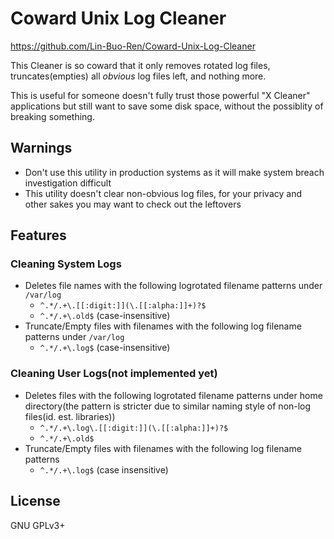 # Coward Unix Log Cleaner
<https://github.com/Lin-Buo-Ren/Coward-Unix-Log-Cleaner>

This Cleaner is so coward that it only removes rotated log files, truncates(empties) all *obvious* log files left, and nothing more.

This is useful for someone doesn't fully trust those powerful "X Cleaner" applications but still want to save some disk space, without the possiblity of breaking something.

## Warnings
* Don't use this utility in production systems as it will make system breach investigation difficult
* This utility doesn't clear non-obvious log files, for your privacy and other sakes you may want to check out the leftovers

## Features
### Cleaning System Logs
* Deletes file names with the following logrotated filename patterns under `/var/log`
	- `^.*/.+\.[[:digit:]](\.[[:alpha:]]+)?$`
	- `^.*/.+\.old$` (case-insensitive)
* Truncate/Empty files with filenames with the following log filename patterns under `/var/log`
	- `^.*/.+\.log$` (case-insensitive)

### Cleaning User Logs(not implemented yet)
* Deletes files with the following logrotated filename patterns under home directory(the pattern is stricter due to similar naming style of non-log files(id. est. libraries))
	- `^.*/.+\.log\.[[:digit:]](\.[[:alpha:]]+)?$`
	- `^.*/.+\.old$`
* Truncate/Empty files with filenames with the following log filename patterns
	- `^.*/.+\.log$` (case insensitive)

## License
GNU GPLv3+
